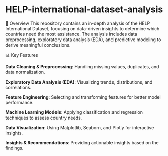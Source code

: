 # HELP-international-dataset-analysis

📌 Overview
This repository contains an in-depth analysis of the HELP International Dataset, focusing on data-driven insights to determine which countries need the most assistance. 
The analysis includes data preprocessing, exploratory data analysis (EDA), and predictive modeling to derive meaningful conclusions.

📊 Key Features

**Data Cleaning & Preprocessing**: Handling missing values, duplicates, and data normalization.

**Exploratory Data Analysis (EDA)**: Visualizing trends, distributions, and correlations.

**Feature Engineering**: Selecting and transforming features for better model performance.

**Machine Learning Models**: Applying classification and regression techniques to assess country needs.

**Data Visualization**: Using Matplotlib, Seaborn, and Plotly for interactive insights.

**Insights & Recommendations**: Providing actionable insights based on the findings.
